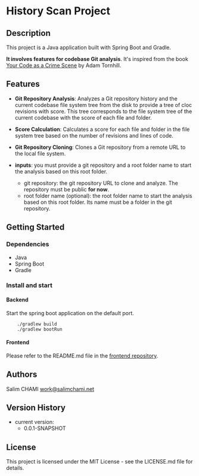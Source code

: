 # History Scan Project

## Description

This project is a Java application built with Spring Boot and Gradle.

**It involves features for codebase Git analysis**.
It's inspired from the book [Your Code as a Crime Scene](https://pragprog.com/book/atcrime/your-code-as-a-crime-scene)
by Adam Tornhill.

## Features

- **Git Repository Analysis**: Analyzes a Git repository history and the current codebase file system tree from the disk
  to provide a tree of cloc revisions with score.
  This tree corresponds to the file system tree of the current codebase with the score of each file and folder.

- **Score Calculation**: Calculates a score for each file and folder in the file system tree based on the number of
  revisions and lines of code.

- **Git Repository Cloning**: Clones a Git repository from a remote URL to the local file system.

- **inputs**: you must provide a git repository and a root folder name to start the analysis based on this root folder.
    - git repository: the git repository URL to clone and analyze. The repository must be public **for now**.
    - root folder name (optional): the root folder name to start the analysis based on this root folder.
      Its name must be a folder in the git repository.

## Getting Started

### Dependencies

- Java
- Spring Boot
- Gradle

### Install and start

#### Backend

Start the spring boot application on the default port.

```
    ./gradlew build
    ./gradlew bootRun
```

#### Frontend

Please refer to the README.md file in the [frontend repository](https://github.com/salimchami/historyscan-statics.git).

## Authors

Salim CHAMI
work@salimchami.net

## Version History

* current version:
    * 0.0.1-SNAPSHOT

## License

This project is licensed under the MIT License - see the LICENSE.md file for details.